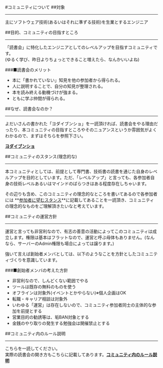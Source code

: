 #コミュニティについて
##対象
***
主にソフトウェア技術(あるいはそれに準ずる技術)を生業とするエンジニア

##目的、コミュニティの目指すところ
***
「読書会」に特化したエンジニアとしてのレベルアップを目指すコミュニティです。  
  (ゆるく学び、昨日よりちょっとできること増えたら、なんかいいよね)
  
###■読書会のメリット
  - 本に「書かれていない」知見を他の参加者から得られる。
  - 人に説明することで、自分の知見が整理される。
  - 本を読み終える動機づけが強まる。
  - ともに学ぶ仲間が得られる。

##なぜ、読書会なのか？
***
よだいさんの書かれた「ヨダイブンショ」を一読頂ければ、読書会をやる理由だったり、本コミュニティの目指すところやそのニュアンスというか雰囲気がよくわかるので、まずはそちらを参照下さい。

**[ヨダイブンショ](https://drive.google.com/drive/folders/1mxnv1ZHB-EKRU8YodLXY6yUTUl9Epqts)**

##コミュニティのスタンス(理念的な)
***
本コミュニティとしては、前提として専門書、技術書の読書を通じた自身のレベルアップを目的としています。ただ、「レベルアップ」と言っても、各参加者自身の技術レベルあるいはマインドのばらつきはある程度存在しちゃいます。
  
  その辺りも含め、このコミュニティの理念的なところを書いてあるので各参加者には **[参加者に望むスタンス](参加者に望むスタンス.html)**に記載してあることを一読頂き、コミュニティの理念的なものをご理解頂きたいなと考えています。

##コミュニティの運営方針
***
運営と言っても非営利なので、有志の善意の活動によってこのコミュニティは成立します。権限は基本はフラットなので、運営と呼ぶ母体もありません。(なんなら、サーバーのAdmin権限も場合によっては譲ります。)
  
  強いて言えば創始者メンバとしては、以下のようなことを方針としたコミュニティづくりを意識しています。

###■創始者メンバの考えた方針
  - 非営利なので、しんどくない範囲でやる
  - ツールは既存の無料のものを使う
  - オフラインは対象外(イベントとかやらない)※個人企画はOK
  - 転職・キャリア相談は対象外
  - いわゆる「運営」は存在しないので、コミュニティ参加者同士の主体的な参加を前提とする
  - 営業目的の勧誘等は、垢BAN対象とする
  - 金銭のやり取りの発生する勉強会は開催禁止とする

##コミュニティ内のルール説明
***
こちらを一読してください。  
実際の読書会の開き方もこちらに記載してあります。**[コミュニティ内のルール説明](コミュニティ内のルール説明.html)**